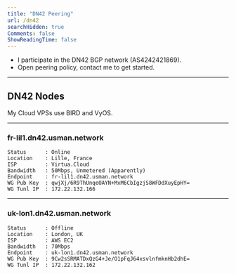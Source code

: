 ```yaml
---
title: "DN42 Peering" 
url: /dn42
searchHidden: true
Comments: false
ShowReadingTime: false
---
```


* I participate in the DN42 BGP network (AS4242421869). 
* Open peering policy, contact me to get started.

---

## DN42 Nodes

My Cloud VPSs use BIRD and VyOS.

---

### fr-lil1.dn42.usman.network
```n
Status      : Online
Location    : Lille, France
ISP         : Virtua.Cloud
Bandwidth   : 50Mbps, Unmetered (Apparently)
Endpoint    : fr-lil1.dn42.usman.network
WG Pub Key  : qwjXj/6R9ThUnqeOAYN+MxM6CbIgzjS8WFDdXuyEpHY=
WG Tunl IP  : 172.22.132.166
```

---
### uk-lon1.dn42.usman.network
```n
Status      : Offline
Location    : London, UK
ISP         : AWS EC2
Bandwidth   : 70Mbps
Endpoint    : uk-lon1.dn42.usman.network
WG Pub Key  : 9Cw2sSRMATDxQzG4+Je/O1pFqJ64xsvlnfmknHb2dhE=
WG Tunl IP  : 172.22.132.162
```